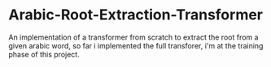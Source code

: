 # Arabic-Root-Extraction-Transformer
An implementation of a transformer from scratch to extract the root from a given arabic word, so far i implemented the full transforer, i'm at the training phase of this project. 
